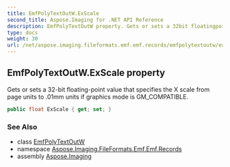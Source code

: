 ```yaml
---
title: EmfPolyTextOutW.ExScale
second_title: Aspose.Imaging for .NET API Reference
description: EmfPolyTextOutW property. Gets or sets a 32bit floatingpoint value that specifies the X scale from page units to .01mm units if graphics mode is GM_COMPATIBLE
type: docs
weight: 30
url: /net/aspose.imaging.fileformats.emf.emf.records/emfpolytextoutw/exscale/
---
```

## EmfPolyTextOutW.ExScale property

Gets or sets a 32-bit floating-point value that specifies the X scale from page units to .01mm units if graphics mode is GM_COMPATIBLE.

```csharp
public float ExScale { get; set; }
```

### See Also

* class [EmfPolyTextOutW](../)
* namespace [Aspose.Imaging.FileFormats.Emf.Emf.Records](../../emfpolytextoutw/)
* assembly [Aspose.Imaging](../../../)


